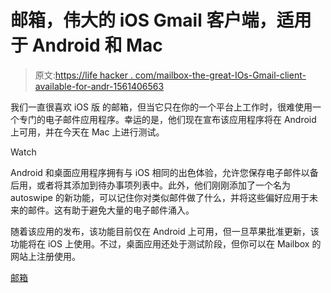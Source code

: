 # 邮箱，伟大的 iOS Gmail 客户端，适用于 Android 和 Mac

> 原文:[https://life hacker . com/mailbox-the-great-IOs-Gmail-client-available-for-andr-1561406563](https://lifehacker.com/mailbox-the-great-ios-gmail-client-available-for-andr-1561406563)

我们一直很喜欢 iOS 版 的邮箱，但当它只在你的一个平台上工作时，很难使用一个专门的电子邮件应用程序。幸运的是，他们现在宣布该应用程序将在 Android 上可用，并在今天在 Mac 上进行测试。

Watch

Android 和桌面应用程序拥有与 iOS 相同的出色体验，允许您保存电子邮件以备后用，或者将其添加到待办事项列表中。此外，他们刚刚添加了一个名为 autoswipe 的新功能，可以记住你对类似邮件做了什么，并将这些偏好应用于未来的邮件。这有助于避免大量的电子邮件涌入。

随着该应用的发布，该功能目前仅在 Android 上可用，但一旦苹果批准更新，该功能将在 iOS 上使用。不过，桌面应用还处于测试阶段，但你可以在 Mailbox 的网站上注册使用。

[邮箱](http://www.mailboxapp.com/)